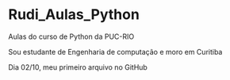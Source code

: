 # Rudi_Aulas_Python
Aulas do curso de Python da PUC-RIO

Sou estudante de Engenharia de computação e moro em Curitiba

Dia 02/10, meu primeiro arquivo no GitHub
